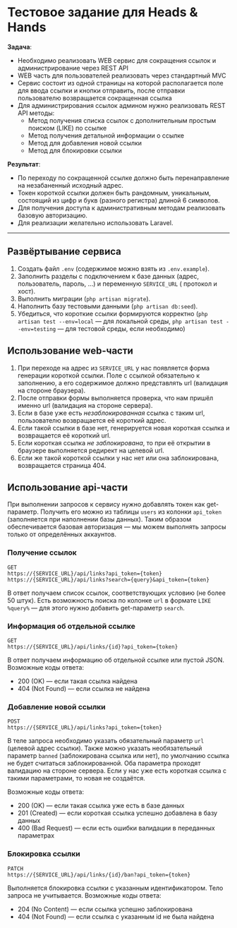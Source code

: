 # Тестовое задание для Heads & Hands

**Задача**:

- Необходимо реализовать WEB сервис для сокращения ссылок и администрирование через REST API
- WEB часть для пользователей реализовать через стандартный MVC
- Сервис состоит из одной страницы на которой располагается поле для ввода ссылки и кнопки отправить, после отправки
  пользователю возвращается сокращенная ссылка
- Для администрирования ссылок админом нужно реализовать REST API методы:
    - Метод получения списка ссылок с дополнительным простым поиском (LIKE) по ссылке
    - Метод получения детальной информации о ссылке
    - Метод для добавления новой ссылки
    - Метод для блокировки ссылки

**Результат**:

- По переходу по сокращенной ссылке должно быть перенаправление на незабаненный исходный адрес.
- Токен короткой ссылки должен быть рандомным, уникальным, состоящий из цифр и букв (разного регистра) длиной 6
  символов.
- Для получения доступа к административным методам реализовать базовую авторизацию.
- Для реализации желательно использовать Laravel.

---

## Развёртывание сервиса

1. Создать файл `.env` (содержимое можно взять из `.env.example`).
2. Заполнить разделы с подключением к базе данных (адрес, пользователь, пароль, ...) и переменную `SERVICE_URL` (
   протокол и хост).
3. Выполнить миграции (`php artisan migrate`).
4. Наполнить базу тестовыми данными (`php artisan db:seed`).
5. Убедиться, что короткие ссылки формируются корректно (`php artisan test --env=local` &mdash; для локальной
   среды, `php artisan test --env=testing` &mdash; для тестовой среды, если необходимо)

## Использование web-части

1. При переходе на адрес из `SERVICE_URL` у нас появляется форма генерации короткой ссылки. Поле с ссылкой обязательно к
   заполнению, а его содержимое должно представлять url (валидация на стороне браузера).
2. После отправки формы выполняется проверка, что нам пришёл именно url (валидация на стороне сервера).
3. Если в базе уже есть _незаблокированная_ ссылка с таким url, пользователю возвращается её короткий адрес.
4. Если такой ссылки в базе нет, генерируется новая короткая ссылка и возвращается её короткий url.
5. Если короткая ссылка _не заблокирована_, то при её открытии в браузере выполняется редирект на целевой url.
6. Если же такой короткой ссылки у нас нет или она заблокирована, возвращается страница 404.

## Использование api-части

При выполнении запросов к сервису нужно добавлять токен как get-параметр. Получить его можно из таблицы `users` из
колонки `api_token` (заполняется при наполнении базы данных). Таким образом обеспечивается базовая авторизация &mdash;
мы можем выполнять запросы только от определённых аккаунтов.

### Получение ссылок

    GET
    https://{SERVICE_URL}/api/links?api_token={token}
    https://{SERVICE_URL}/api/links?search={query}&api_token={token}

В ответ получаем список ссылок, соответствующих условию (не более 50 штук). Есть возможность поиска по колонке `url` в
формате `LIKE %query%` &mdash; для этого нужно добавить get-параметр `search`.

### Информация об отдельной ссылке

    GET
    https://{SERVICE_URL}/api/links/{id}?api_token={token}

В ответ получаем информацию об отдельной ссылке или пустой JSON. Возможные коды ответа:

- 200 (OK) &mdash; если такая ссылка найдена
- 404 (Not Found) &mdash; если ссылка не найдена

### Добавление новой ссылки

    POST
    https://{SERVICE_URL}/api/links?api_token={token}

В теле запроса необходимо указать обязательный параметр `url` (целевой адрес ссылки). Также можно указать необязательный
параметр `banned` (заблокирована ссылка или нет), по умолчанию ссылка не будет считаться заблокированной. Оба параметра
проходят валидацию на стороне сервера. Если у нас уже есть короткая ссылка с такими параметрами, то новая не создаётся.

Возможные коды ответа:

- 200 (OK) &mdash; если такая ссылка уже есть в базе данных
- 201 (Created) &mdash; если короткая ссылка успешно добавлена в базу данных
- 400 (Bad Request) &mdash; если есть ошибки валидации в переданных параметрах

### Блокировка ссылки

    PATCH
    https://{SERVICE_URL}/api/links/{id}/ban?api_token={token}

Выполняется блокировка ссылки с указанным идентификатором. Тело запроса не учитывается. Возможные коды ответа:

- 204 (No Content) &mdash; если ссылка успешно заблокирована
- 404 (Not Found) &mdash; если ссылка с указанным id не была найдена

